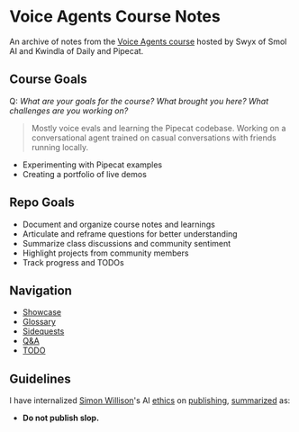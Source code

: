 # Voice Agents Course Notes

An archive of notes from the [Voice Agents course](https://maven.com/pipecat/voice-ai-and-voice-agents-a-technical-deep-dive) hosted by Swyx of Smol AI and Kwindla of Daily and Pipecat.

## Course Goals

Q: *What are your goals for the course? What brought you here? What challenges are you working on?*
> Mostly voice evals and learning the Pipecat codebase. Working on a conversational agent trained on casual conversations with friends running locally.

- Experimenting with Pipecat examples
- Creating a portfolio of live demos

## Repo Goals

- Document and organize course notes and learnings
- Articulate and reframe questions for better understanding
- Summarize class discussions and community sentiment
- Highlight projects from community members
- Track progress and TODOs

## Navigation

- [Showcase](./showcase/)
- [Glossary](./glossary/)
- [Sidequests](./sidequests/)
- [Q&A](./qna/)
- [TODO](./TODO.md)

## Guidelines

I have internalized [Simon Willison](https://www.youtube.com/watch?v=P1-KQZZarpc&t=248s&ab_channel=PyConUS)'s AI [ethics](https://simonwillison.net/2025/Apr/23/cheating/) on [publishing](https://simonwillison.net/2024/Jul/14/pycon/#pycon-2024.058.jpeg), [summarized](https://simonwillison.net/2024/May/8/slop/) as:
- **Do not publish slop.**